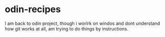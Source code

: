 # odin-recipes
I am back to odin project, though i worlrk on windos and dont understand how git works at all, am trying to do things by instructions.
